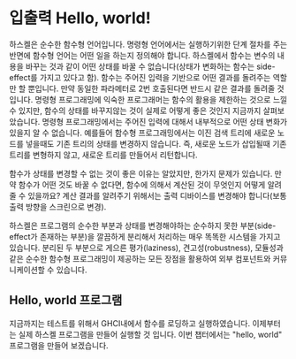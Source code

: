 # 입출력 Hello, world!

하스켈은 순수한 함수형 언어입니다. 명령형 언어에서는 실행하기위한 단계 절차를 주는 반면에 함수형 언어는 어떤 일을 하는지 정의해야 합니다. 하스켈에서 함수는 변수의 내용을 바꾸는 것과 같이 어떤 상태를 바꿀 수 없습니다(상태가 변화하는 함수는 side-effect를 가지고 있다고 함). 함수는 주어진 입력을 기반으로 어떤 결과를 돌려주는 역할만 할 뿐입니다. 만약 동일한 파라메터로 2번 호출된다면 반드시 같은 결과를 돌려줄 것입니다. 명령형 프로그래밍에 익숙한 프로그래머는 함수의 활용을 제한하는 것으로 느낄 수 있지만, 함수의 상태를 바꾸지않는 것이 실제로 어떻게 좋은 것인지 지금까지 살펴보았습니다. 명령형 프로그래밍에서는 주어진 입력에 대해서 내부적으로 어떤 상태 변화가 있을지 알 수 없습니다. 예를들어 함수형 프로그래밍에서는 이진 검색 트리에 새로운 노드를 넣을때도 기존 트리의 상태를 변경하지 않습니다. 즉, 새로운 노드가 삽입될때 기존 트리를 변형하지 않고, 새로운 트리를 만들어서 리턴합니다. 

함수가 상태를 변경할 수 없는 것이 좋은 이유는 알았지만, 한가지 문제가 있습니다. 만약 함수가 어떤 것도 바꿀 수 없다면, 함수에 의해서 계산된 것이 무엇인지 어떻게 알려줄 수 있을까요? 계산 결과를 알려주기 위해서는 출력 디바이스를 변경해야 합니다(보통 출력 방향을 스크린으로 변경). 

하스켈은 프로그램의 순수한 부분과 상태를 변경해야하는 순수하지 못한 부분(side-effect가 존재하는 부분)을 깔끔하게 분리해서 처리하는 매우 똑똑한 시스템을 가지고 있습니다. 분리된 두 부분으로 게으른 평가(laziness), 견고성(robustness), 모듈성과 같은 순수한 함수형 프로그래밍이 제공하는 모든 장점을 활용하여 외부 컴포넌트와 커뮤니케이션할 수 있습니다.

## Hello, world 프로그램

지금까지는 테스트를 위해서 GHCI내에서 함수를 로딩하고 실행하였습니다. 이제부터는 실제 하스켈 프로그램을 만들어 실행할 것 입니다. 이번 챕터에서는 "hello, world" 프로그램을 만들어 보겠습니다. 


